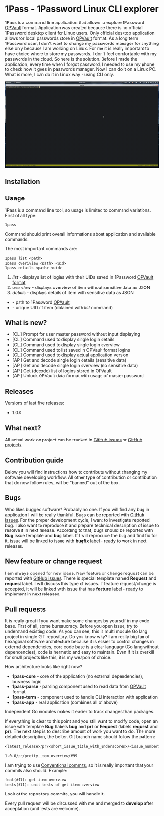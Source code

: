 # 1Pass - 1Password Linux CLI explorer

1Pass is a command line application that allows to explore 1Password [OPVault](https://support.1password.com/opvault-design/) 
format. Application was created because there is no official 1Password desktop client for Linux users. Only official 
desktop application allows for local passwords store in [OPVault](https://support.1password.com/opvault-design/) format. 
As a long term 1Password user, I don't want to change my passwords manager for anything else only because I am working 
on Linux. For me it is really important to have choice where to store my passwords. I don't feel comfortable with my 
passwords in the cloud. So here is the solution. Before I made the application, every time when I forgot password, I needed 
to use my phone to check how it goes in passwords manager. Now I can do it on a Linux PC. What is more, I can do it in 
Linux way - using CLI only.

<p align="center">
  <img src="1pass.gif">
</p>

## Installation

## Usage

1Pass is a command line tool, so usage is limited to command variations. First of all type:

```
1pass
```

Command should print overall informations about application and available commands.

The most important commands are:

```
1pass list <path>
1pass overiview <path> <uid>
1pass details <path> <uid>
```

1. *list* - displays list of logins with their UIDs saved in 1Password [OPVault format](https://support.1password.com/opvault-design/)
2. *overview* - displays overview of item without sensitive data as JSON
3. *details* - displays details of item with sensitive data as JSON

- **<path>** - path to 1Password [OPVault](https://support.1password.com/opvault-design/)
- **<uid>** - unique UID of item (obtained with *list* command)

## What is new?

- [CLI] Prompt for user master password without input displaying
- [CLI] Command used to display single login details
- [CLI] Command used to display single login overview
- [CLI] Command used to list saved in OPVault format logins
- [CLI] Command used to display actual application version
- [API] Get and decode single login details (sensitive data)
- [API] Get and decode single login overview (no sensitive data)
- [API] Get (decode) list of logins stored in OPVault
- [API] Unlock OPVault data format with usage of master password

## Releases

Versions of last five releases:

- 1.0.0

## What next?

All actual work on project can be tracked in [GitHub issues](https://github.com/MashMB/1pass/issues) or 
[GitHub projects](https://github.com/MashMB/1pass/projects/1).

## Contribution guide

Below you will find instructions how to contribute without changing my software developing workflow. All other type of 
contribution or contribution that do now follow rules, will be "banned" out of the box.

## Bugs

Who likes bugged software? Probably no one. If you will find any bug in application I will be really thankful. Bugs can 
be reported with [GitHub issues](https://github.com/MashMB/1pass/issues). For the proper development cycle, I want to 
investigate reported bug. I also want to reproduce it and prepare technical description of issue to resolve it in next 
release. According to that, bugs should be reported with **Bug** issue template and **bug** label. If I will reproduce 
the bug and find fix for it, issue will be linked to issue with **bugfix** label - ready to work in next releases.

## New feature or change request

I am always opened for new ideas. New feature or change request can be reported with [GitHub issues](https://github.com/MashMB/1pass/issues). 
There is special template named **Request** and **request** label. I will discuss this type of issues. If feature request/change 
is accepted, it will be linked with issue that has **feature** label - ready to implement in next releases.

## Pull requests

It is really great if you want make some changes by yourself in my code base. First of all, some bureaucracy. Before you 
open issue, try to understand existing code. As you can see, this is multi module Go lang project in single GIT repository. 
Do you know why? I am really big fan of hexagonal software architecture because it is easier to control changes in external 
dependencies, core code base is a clear language (Go lang without dependencies), code is hermetic and easy to maintain. 
Even if it is overkill for small projects like this, it is my weapon of choice.

How architecture looks like right now?

- **1pass-core** - core of the application (no external dependencies), business logic
- **1pass-parse** - parsing component used to read data from [OPVault](https://support.1password.com/opvault-design/) format
- **1pass-term** - component used to handle CLI interaction with application
- **1pass-app** - real application (combines all of above)

Independent Go modules makes it easier to track changes than packages.

If everything is clear to this point and you still want to modify code, open an issue with template **Bug** 
(labels **bug** and **pr**) or **Request** (labels **request** and **pr**). The next step is to describe amount of work 
you want to do. The more detailed description, the better. Git branch name should follow the pattern:

```
<latest_release>/pr/<short_issue_title_with_underscores>/<issue_number>

1.0.0/pr/pretty_item_overview/#99
```

I am trying to use [Conventional commits](conventionalcommits.org/en/v1.0.0/), so it is really important that your commits 
also should. Example:

```
feat(#11): get item overview
tests(#11): unit tests of get item overview
```

Look at the repository commits, you will handle it.

Every pull request will be discussed with me and merged to **develop** after acceptation (unit tests are welcome).
